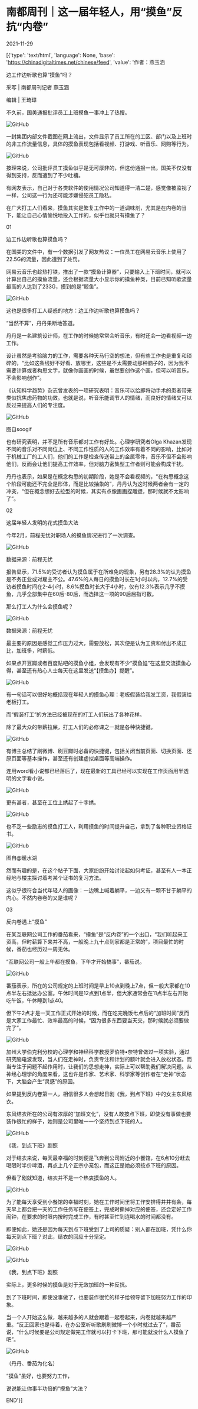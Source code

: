 # 南都周刊｜这一届年轻人，用“摸鱼”反抗“内卷”

2021-11-29

[{'type': 'text/html', 'language': None, 'base': 'https://chinadigitaltimes.net/chinese/feed', 'value': '作者：燕玉涵

边工作边听歌也算“摸鱼”吗？

采写 | 南都周刊记者 燕玉涵

编辑 | 王琦璋

不久前，国美通报批评员工上班摸鱼一事冲上了热搜。

![GitHub](https://chinadigitaltimes.net/chinese/files/2021/11/post-673911-61a4b2f51e7eb.)

一封集团内部文件截图在网上流出，文件显示了员工所在的工区、部门以及上班时的非工作流量信息，具体的摸鱼表现包括看视频、打游戏、听音乐、网购等行为。

![GitHub](https://chinadigitaltimes.net/chinese/files/2021/11/post-673911-61a4b2f52e243.)

按理来说，公司批评员工摸鱼似乎是无可厚非的，但这份通报一出，国美不仅没有得到支持，反而遭到了不少吐槽。

有网友表示，自己对于各类软件的使用情况公司知道得一清二楚，感觉像被监视了一样，公司这一行为还可能涉嫌侵犯员工隐私。

在广大打工人们看来，摸鱼其实是繁复工作中的一道调味剂，尤其是在内卷的当下，能让自己心情愉悦地投入工作的，似乎也就只有摸鱼了？

01

边工作边听歌也算摸鱼吗？

在国美的文件中，有一个数据引发了网友热议：一位员工在网易云音乐上使用了22.5G的流量，因此遭到了处罚。

网易云音乐也趁热打铁，推出了一款“摸鱼计算器”，只要输入上下班时间，就可以计算出自己的摸鱼流量，还会根据流量大小显示你的摸鱼种类，目前已知听歌流量最高的人达到了233G，摸到的是“鲸鱼”。

![GitHub](https://chinadigitaltimes.net/chinese/files/2021/11/post-673911-61a4b2f53d8eb.png)

这也是很多打工人疑惑的地方：边工作边听歌也算摸鱼吗？

“当然不算”，丹丹果断地答道。

丹丹是一名建筑设计师，在工作的时候她常常会听音乐，有时还会一边看视频一边工作。

设计虽然是考验脑力的工作，需要各种天马行空的想法，但有些工作也是重复和琐碎的，“比如这条线好不好看、放哪里，这些是不太需要动那种脑子的，因为我不需要计算或者构思文字，就像你画画的时候，虽然要创作这个画，但可以听音乐，不会影响创作”。

《认知科学趋势》杂志曾发表的一项研究表明：音乐可以给即将动手术的患者带来类似抗焦虑药物的功效。也就是说，听音乐能调节人的情绪，而良好的情绪又可以反过来提高人们的专注度。

![GitHub](https://chinadigitaltimes.net/chinese/files/2021/11/post-673911-61a4b2f545c58.gif)

图自soogif

也有研究表明，并不是所有音乐都对工作有好处。心理学研究者Olga Khazan发现不同的音乐对不同岗位上、不同工作性质的人的工作效率有着不同的影响，比如对于机械工厂的工人们，他们的工作是检查传送带上的金属零件，音乐不但不会影响他们，反而会让他们提高工作效率，但对脑力密集型工作者则可能会构成干扰。

丹丹也表示，如果是在概念构思的初期阶段，她是不会看视频的，“在构思概念这个阶段可能还不完全是形体，而是比较抽象的”，丹丹认为这时候两者会有一定的冲突，“但在概念想好去拉型的时候，其实有点像画画捏雕塑，那时候就不太影响了”。

02

这届年轻人发明的花式摸鱼大法

今年2月，前程无忧对职场人的摸鱼情况进行了一次调查。

![GitHub](https://chinadigitaltimes.net/chinese/files/2021/11/post-673911-61a4b2f54e805.)

 数据来源：前程无忧 

报告显示，71.5%的受访者认为摸鱼属于在所难免的现象，另有28.3%的认为摸鱼是不务正业或对雇主不公。47.6%的人每日的摸鱼时长在1小时以内，12.7%的受访者摸鱼时间在2-4小时，8.6%摸鱼时长大于4小时，仅有12.3%表示几乎不摸鱼，几乎全部集中在60后-80后，而选择这一项的90后屈指可数。

那么打工人为什么会摸鱼呢？

![GitHub](https://chinadigitaltimes.net/chinese/files/2021/11/post-673911-61a4b2f5555f1.)

数据来源：前程无忧  

最主要的原因是感觉工作压力过大，需要放松，其次便是认为工资和付出不成正比，加班多，时薪低。

如果点开豆瓣或者百度贴吧的摸鱼小组，会发现有不少“摸鱼娃”在这里交流摸鱼心得，甚至还有热心人士每天在这里发送“【摸鱼办】提醒”。

![GitHub](https://chinadigitaltimes.net/chinese/files/2021/11/post-673911-61a4b2f55ef6f.)

有一句话可以很好地概括现在年轻人的摸鱼心理：老板假装给我发工资，我假装给老板打工。

而“假装打工”的方法已经被现在的打工人们玩出了各种花样。

除了最大众的带薪拉屎，打工人们的必修课之一就是各种快捷键。

![GitHub](https://chinadigitaltimes.net/chinese/files/2021/11/post-673911-61a4b2f566218.)

有博主总结了刷微博、刷豆瓣时必备的快捷键，包括关闭当前页面、切换页面、还原页面等基本操作，甚至还有创建虚拟桌面等高端操作。

连用word看小说都已经落后了，现在最新的工具已经可以实现在工作页面用半透明的文字看小说。

![GitHub](https://chinadigitaltimes.net/chinese/files/2021/11/post-673911-61a4b2f56df09.)

更有甚者，甚至在工位上绣起了十字绣。

![GitHub](https://chinadigitaltimes.net/chinese/files/2021/11/post-673911-61a4b2f577709.)

也不乏一些励志的摸鱼打工人，利用摸鱼的时间提升自己，拿到了各种职业资格证书。

![GitHub](https://chinadigitaltimes.net/chinese/files/2021/11/post-673911-61a4b2f58448f.png)

 图自@暖水湖 

然而有趣的是，在这个帖子下面，大家纷纷开始讨论起如何考证，甚至有人一本正经地与楼主探讨着考某个证书的复习方法。

这似乎很符合当代年轻人的画像：一边嘴上喊着躺平，一边又有一颗不甘于躺平的内心。不然内卷卷的又是谁呢？

03

反内卷遇上“摸鱼”

在某互联网公司工作的番茄看来，“摸鱼”是“反内卷”的一个出口，“我们听起来工资高，但时薪算下来并不高，一般晚上九十点到家都是正常的”，项目最忙的时候，番茄也经历过一周无休。

“互联网公司一般上午都在摸鱼，下午才开始搞事”，番茄说。

![GitHub](https://chinadigitaltimes.net/chinese/files/2021/11/post-673911-61a4b2f58c4d2.)

番茄表示，所在的公司规定的上班时间是早上10点到晚上7点，但一般大家都在10点半左右抵达办公室。午休时间是12点到1点半，但大家通常会在11点半左右开始吃午饭，午休睡到1点40。

但下午2点才是一天工作正式开始的时候，而在吃完晚饭七点后的“加班时间”反而是大家工作最忙、效率最高的时候，“因为很多东西要当天交，那时候就必须要做完了”。

![GitHub](https://chinadigitaltimes.net/chinese/files/2021/11/post-673911-61a4b2f5941d3.)

加州大学伯克利分校的心理学和神经科学教授罗伯特•奈特曾做过一项实验，通过研究脑电波发现，当人们在走神时，负责专注和计划的额叶就会进入放松状态。而当专注于问题不起作用时，让我们的思想走神，实际上可以帮助我们解决问题。从神经心理学的角度来看，这也许是作家、艺术家、科学家等创作者在“走神”状态下，大脑会产生“灵感”的原因。

如果提到反内卷第一人，相信很多人会想起日剧《我，到点下班》中的女主东风结衣。

东风结衣所在的公司有浓厚的“加班文化”，没有人敢按点下班，即使没有事做也要装作很忙的样子，她则是公司里唯一一个坚持到点下班的人。

![GitHub](https://chinadigitaltimes.net/chinese/files/2021/11/post-673911-61a4b2f5a0aff.)

 《我，到点下班》剧照 

对于结衣来说，每天最幸福的时刻便是飞奔到公司附近的小餐馆，在6点10分赶去喝限时半价啤酒，再点上几个正宗小笼包，而这正是她必须按点下班的原因。

但看了剧就知道，结衣并不是一个热衷摸鱼的人。

![GitHub](https://chinadigitaltimes.net/chinese/files/2021/11/post-673911-61a4b2f5a7b80.)

为了能每天享受到小餐馆的幸福时刻，她在工作时间里将工作安排得井井有条，每天早上都会把一天的工作任务写在便签上，完成时撕掉对应的便签，还会定好工作闹钟，在要求的时限内按时完成工作，有时甚至忙到连喝水的时间都没有。

即便如此，她还是因为每天到点下班受到了上司的质疑：别人都在加班，凭什么你每天到点下班？对此，结衣的回应十分坚定。

![GitHub](https://chinadigitaltimes.net/chinese/files/2021/11/post-673911-61a4b2f5c06fb.png)

![GitHub](https://chinadigitaltimes.net/chinese/files/2021/11/post-673911-61a4b2f5c9388.)

《我，到点下班》剧照  

实际上，更多时候的摸鱼是对于无效加班的一种反抗。

到了下班时间，即使没事做了，也要装作很忙的样子给领导留下加班努力工作的印象。

当一个人开始这么做，越来越多的人就会跟着一起卷起来，内卷就越来越严重。“反正回家也是待着，在办公室听听歌刷刷微博一个小时就过去了”，番茄说，“什么时候要是公司规定做完工作就可以打卡下班，那可能就没什么人摸鱼了吧”。

![GitHub](https://chinadigitaltimes.net/chinese/files/2021/11/post-673911-61a4b2f5d4519.)

（丹丹、番茄为化名）  

“摸鱼”虽好，也要努力工作，

说说能让你事半功倍的“摸鱼”大法？

END'}]